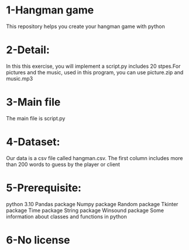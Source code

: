 # 1-Hangman game
This repository helps you create your hangman game with python
# 2-Detail:
In this this exercise, you will implement a script.py includes 20 stpes.For pictures and the music, used in this program,  you can use picture.zip and music.mp3
# 3-Main file
The main file is script.py

# 4-Dataset:
Our data is a csv file called hangman.csv. The first column includes more than 200 words to guess by the player or client

# 5-Prerequisite:
python 3.10
Pandas package
Numpy package
Random package
Tkinter package
Time package
String package
Winsound package
Some information about classes and functions in python
# 6-No license

